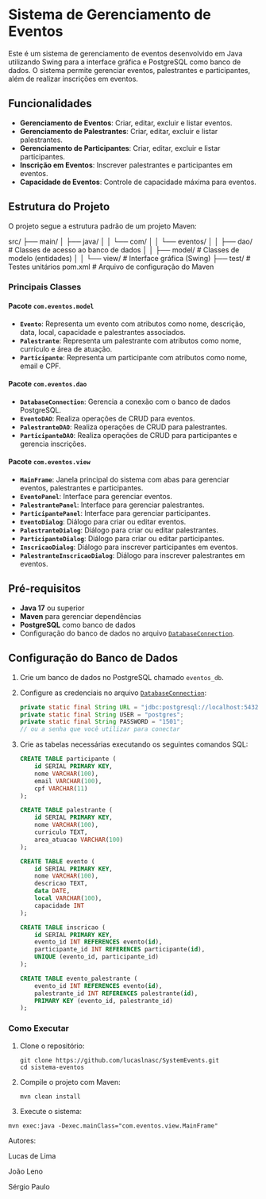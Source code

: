 # Sistema de Gerenciamento de Eventos

Este é um sistema de gerenciamento de eventos desenvolvido em Java utilizando Swing para a interface gráfica e PostgreSQL como banco de dados. O sistema permite gerenciar eventos, palestrantes e participantes, além de realizar inscrições em eventos.

## Funcionalidades

- **Gerenciamento de Eventos**: Criar, editar, excluir e listar eventos.
- **Gerenciamento de Palestrantes**: Criar, editar, excluir e listar palestrantes.
- **Gerenciamento de Participantes**: Criar, editar, excluir e listar participantes.
- **Inscrição em Eventos**: Inscrever palestrantes e participantes em eventos.
- **Capacidade de Eventos**: Controle de capacidade máxima para eventos.

## Estrutura do Projeto

O projeto segue a estrutura padrão de um projeto Maven:

src/ ├── main/ │ ├── java/ │ │ └── com/ │ │ └── eventos/ │ │ ├── dao/ # Classes de acesso ao banco de dados │ │ ├── model/ # Classes de modelo (entidades) │ │ └── view/ # Interface gráfica (Swing) ├── test/ # Testes unitários pom.xml # Arquivo de configuração do Maven

### Principais Classes

#### **Pacote `com.eventos.model`**

- **`Evento`**: Representa um evento com atributos como nome, descrição, data, local, capacidade e palestrantes associados.
- **`Palestrante`**: Representa um palestrante com atributos como nome, currículo e área de atuação.
- **`Participante`**: Representa um participante com atributos como nome, email e CPF.

#### **Pacote `com.eventos.dao`**

- **`DatabaseConnection`**: Gerencia a conexão com o banco de dados PostgreSQL.
- **`EventoDAO`**: Realiza operações de CRUD para eventos.
- **`PalestranteDAO`**: Realiza operações de CRUD para palestrantes.
- **`ParticipanteDAO`**: Realiza operações de CRUD para participantes e gerencia inscrições.

#### **Pacote `com.eventos.view`**

- **`MainFrame`**: Janela principal do sistema com abas para gerenciar eventos, palestrantes e participantes.
- **`EventoPanel`**: Interface para gerenciar eventos.
- **`PalestrantePanel`**: Interface para gerenciar palestrantes.
- **`ParticipantePanel`**: Interface para gerenciar participantes.
- **`EventoDialog`**: Diálogo para criar ou editar eventos.
- **`PalestranteDialog`**: Diálogo para criar ou editar palestrantes.
- **`ParticipanteDialog`**: Diálogo para criar ou editar participantes.
- **`InscricaoDialog`**: Diálogo para inscrever participantes em eventos.
- **`PalestranteInscricaoDialog`**: Diálogo para inscrever palestrantes em eventos.

## Pré-requisitos

- **Java 17** ou superior
- **Maven** para gerenciar dependências
- **PostgreSQL** como banco de dados
- Configuração do banco de dados no arquivo [`DatabaseConnection`](src/main/java/com/eventos/dao/DatabaseConnection.java).

## Configuração do Banco de Dados

1. Crie um banco de dados no PostgreSQL chamado `eventos_db`.
2. Configure as credenciais no arquivo [`DatabaseConnection`](src/main/java/com/eventos/dao/DatabaseConnection.java):
   ```java
   private static final String URL = "jdbc:postgresql://localhost:5432/eventos_db";
   private static final String USER = "postgres";
   private static final String PASSWORD = "1501";
   // ou a senha que você utilizar para conectar
   ```
3. Crie as tabelas necessárias executando os seguintes comandos SQL:

   ```sql
   CREATE TABLE participante (
       id SERIAL PRIMARY KEY,
       nome VARCHAR(100),
       email VARCHAR(100),
       cpf VARCHAR(11)
   );

   CREATE TABLE palestrante (
       id SERIAL PRIMARY KEY,
       nome VARCHAR(100),
       curriculo TEXT,
       area_atuacao VARCHAR(100)
   );

   CREATE TABLE evento (
       id SERIAL PRIMARY KEY,
       nome VARCHAR(100),
       descricao TEXT,
       data DATE,
       local VARCHAR(100),
       capacidade INT
   );

   CREATE TABLE inscricao (
       id SERIAL PRIMARY KEY,
       evento_id INT REFERENCES evento(id),
       participante_id INT REFERENCES participante(id),
       UNIQUE (evento_id, participante_id)
   );

   CREATE TABLE evento_palestrante (
       evento_id INT REFERENCES evento(id),
       palestrante_id INT REFERENCES palestrante(id),
       PRIMARY KEY (evento_id, palestrante_id)
   );
   ```

### Como Executar

1. Clone o repositório:
   ```
   git clone https://github.com/lucaslnasc/SystemEvents.git
   cd sistema-eventos
   ```
2. Compile o projeto com Maven:
   ```
   mvn clean install
   ```
3. Execute o sistema:
  ```
  mvn exec:java -Dexec.mainClass="com.eventos.view.MainFrame"
  ```

Autores:

Lucas de Lima

João Leno

Sérgio Paulo
